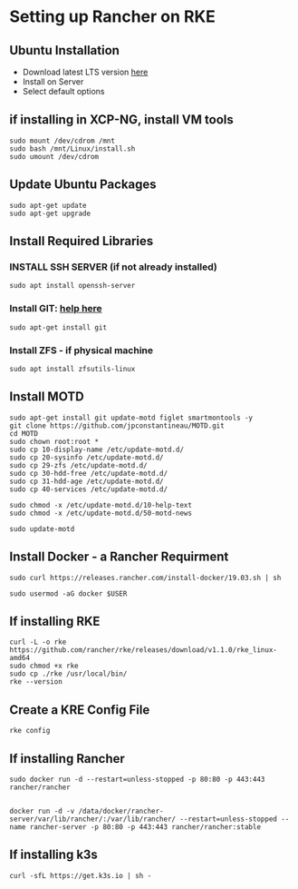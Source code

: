 # Setting up Rancher on RKE

## Ubuntu Installation
  - Download latest LTS version [here](https://www.ubuntu.com/download/server)
  - Install on Server
  - Select default options
  
## if installing in XCP-NG, install VM tools

```
sudo mount /dev/cdrom /mnt
sudo bash /mnt/Linux/install.sh
sudo umount /dev/cdrom

```

## Update Ubuntu Packages
```
sudo apt-get update
sudo apt-get upgrade
```





## Install Required Libraries
### INSTALL SSH SERVER (if not already installed)
```
sudo apt install openssh-server
```

### Install GIT: [help here](https://help.ubuntu.com/lts/serverguide/git.html)
```
sudo apt-get install git
```
### Install ZFS - if physical machine
```
sudo apt install zfsutils-linux
```

## Install MOTD
```
sudo apt-get install git update-motd figlet smartmontools -y
git clone https://github.com/jpconstantineau/MOTD.git
cd MOTD
sudo chown root:root *
sudo cp 10-display-name /etc/update-motd.d/
sudo cp 20-sysinfo /etc/update-motd.d/
sudo cp 29-zfs /etc/update-motd.d/
sudo cp 30-hdd-free /etc/update-motd.d/
sudo cp 31-hdd-age /etc/update-motd.d/
sudo cp 40-services /etc/update-motd.d/

sudo chmod -x /etc/update-motd.d/10-help-text
sudo chmod -x /etc/update-motd.d/50-motd-news

sudo update-motd
```

## Install Docker - a Rancher Requirment

```
sudo curl https://releases.rancher.com/install-docker/19.03.sh | sh

sudo usermod -aG docker $USER

```

## If installing RKE

```
curl -L -o rke  https://github.com/rancher/rke/releases/download/v1.1.0/rke_linux-amd64 
sudo chmod +x rke
sudo cp ./rke /usr/local/bin/
rke --version

```

## Create a KRE Config File

```
rke config
```


## If installing Rancher

```
sudo docker run -d --restart=unless-stopped -p 80:80 -p 443:443 rancher/rancher
```

```

docker run -d -v /data/docker/rancher-server/var/lib/rancher/:/var/lib/rancher/ --restart=unless-stopped --name rancher-server -p 80:80 -p 443:443 rancher/rancher:stable
```


## If installing k3s
```
curl -sfL https://get.k3s.io | sh -

```




